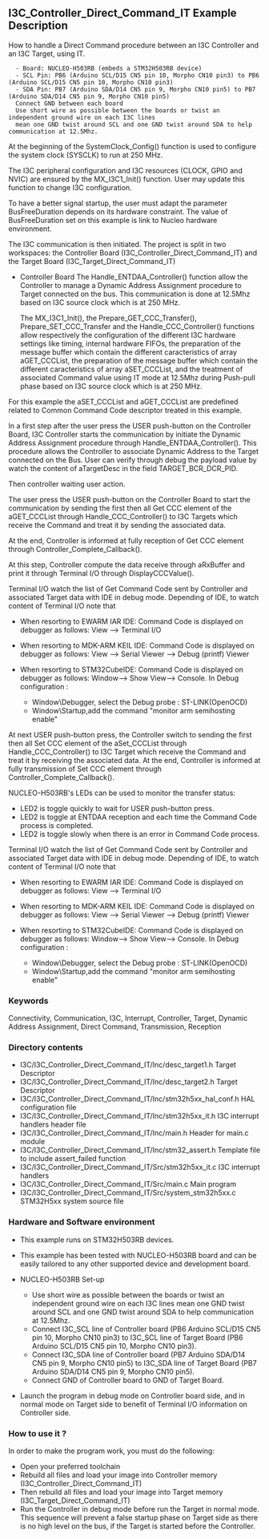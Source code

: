 ## <b>I3C_Controller_Direct_Command_IT Example Description</b>

How to handle a Direct Command procedure between an I3C Controller and an I3C Target,
using IT.

      - Board: NUCLEO-H503RB (embeds a STM32H503RB device)
      - SCL Pin: PB6 (Arduino SCL/D15 CN5 pin 10, Morpho CN10 pin3) to PB6 (Arduino SCL/D15 CN5 pin 10, Morpho CN10 pin3)
      - SDA Pin: PB7 (Arduino SDA/D14 CN5 pin 9, Morpho CN10 pin5) to PB7 (Arduino SDA/D14 CN5 pin 9, Morpho CN10 pin5)
      Connect GND between each board
      Use short wire as possible between the boards or twist an independent ground wire on each I3C lines
      mean one GND twist around SCL and one GND twist around SDA to help communication at 12.5Mhz.

At the beginning of the SystemClock_Config() function is used to configure the system
clock (SYSCLK) to run at 250 MHz.

The I3C peripheral configuration and I3C resources (CLOCK, GPIO and NVIC) are ensured by the MX_I3C1_Init() function.
User may update this function to change I3C configuration.

To have a better signal startup, the user must adapt the parameter BusFreeDuration
depends on its hardware constraint. The value of BusFreeDuration set on this example
is link to Nucleo hardware environment.

The I3C communication is then initiated.
The project is split in two workspaces:
the Controller Board (I3C_Controller_Direct_Command_IT) and the Target Board (I3C_Target_Direct_Command_IT)

- Controller Board
    The Handle_ENTDAA_Controller() function allow the Controller to
  manage a Dynamic Address Assignment procedure to Target connected on the bus.
  This communication is done at 12.5Mhz based on I3C source clock which is at 250 MHz.

  The MX_I3C1_Init(), the Prepare_GET_CCC_Transfer(), Prepare_SET_CCC_Transfer and the Handle_CCC_Controller() functions
  allow respectively the configuration of the different I3C hardware settings like timing, internal hardware FIFOs,
  the preparation of the message buffer which contain the different caracteristics of array aGET_CCCList,
  the preparation of the message buffer which contain the different caracteristics of array aSET_CCCList,
  and the treatment of associated Command value using IT mode at 12.5Mhz during Push-pull phase
  based on I3C source clock which is at 250 MHz.

For this example the aSET_CCCList and aGET_CCCList are predefined related to Common Command Code descriptor
treated in this example.

In a first step after the user press the USER push-button on the Controller Board,
I3C Controller starts the communication by initiate the Dynamic Address Assignment
procedure through Handle_ENTDAA_Controller().
This procedure allows the Controller to associate Dynamic Address to the Target
connected on the Bus.
User can verify through debug the payload value by watch the content of aTargetDesc
in the field TARGET_BCR_DCR_PID.

Then controller waiting user action.

The user press the USER push-button on the Controller Board to start the communication by sending the first
then all Get CCC element of the aGET_CCCList through Handle_CCC_Controller()
to I3C Targets which receive the Command and treat it by sending the associated data.

At the end, Controller is informed at fully reception of Get CCC element through Controller_Complete_Callback().

At this step, Controller compute the data receive through aRxBuffer and print it through Terminal I/O through DisplayCCCValue().

Terminal I/O watch the list of Get Command Code sent by Controller and associated Target data with IDE in debug mode.
Depending of IDE, to watch content of Terminal I/O note that
 - When resorting to EWARM IAR IDE:
   Command Code is displayed on debugger as follows: View --> Terminal I/O

 - When resorting to MDK-ARM KEIL IDE:
   Command Code is displayed on debugger as follows: View --> Serial Viewer --> Debug (printf) Viewer

 - When resorting to STM32CubeIDE:
   Command Code is displayed on debugger as follows: Window--> Show View--> Console.
   In Debug configuration : 
   - Window\Debugger, select the Debug probe : ST-LINK(OpenOCD)
   - Window\Startup,add the command "monitor arm semihosting enable"

At next USER push-button press, the Controller switch to sending the first then all Set CCC element of the aSet_CCCList
through Handle_CCC_Controller() to I3C Target which receive the Command and treat it by receiving the associated data.
At the end, Controller is informed at fully transmission of Set CCC element through Controller_Complete_Callback().

NUCLEO-H503RB's LEDs can be used to monitor the transfer status:
 - LED2 is toggle quickly to wait for USER push-button press.
 - LED2 is toggle at ENTDAA reception and each time the Command Code process is completed.
 - LED2 is toggle slowly when there is an error in Command Code process.  

Terminal I/O watch the list of Get Command Code sent by Controller and associated Target data with IDE in debug mode.
Depending of IDE, to watch content of Terminal I/O note that
 - When resorting to EWARM IAR IDE:
   Command Code is displayed on debugger as follows: View --> Terminal I/O

 - When resorting to MDK-ARM KEIL IDE:
   Command Code is displayed on debugger as follows: View --> Serial Viewer --> Debug (printf) Viewer

 - When resorting to STM32CubeIDE:
   Command Code is displayed on debugger as follows: Window--> Show View--> Console.
   In Debug configuration : 
   - Window\Debugger, select the Debug probe : ST-LINK(OpenOCD)
   - Window\Startup,add the command "monitor arm semihosting enable"

### <b>Keywords</b>

Connectivity, Communication, I3C, Interrupt, Controller, Target, Dynamic Address Assignment, Direct Command,
Transmission, Reception

### <b>Directory contents</b>

  - I3C/I3C_Controller_Direct_Command_IT/Inc/desc_target1.h            Target Descriptor
  - I3C/I3C_Controller_Direct_Command_IT/Inc/desc_target2.h            Target Descriptor
  - I3C/I3C_Controller_Direct_Command_IT/Inc/stm32h5xx_hal_conf.h      HAL configuration file
  - I3C/I3C_Controller_Direct_Command_IT/Inc/stm32h5xx_it.h            I3C interrupt handlers header file
  - I3C/I3C_Controller_Direct_Command_IT/Inc/main.h                    Header for main.c module
  - I3C/I3C_Controller_Direct_Command_IT/Inc/stm32_assert.h            Template file to include assert_failed function
  - I3C/I3C_Controller_Direct_Command_IT/Src/stm32h5xx_it.c            I3C interrupt handlers
  - I3C/I3C_Controller_Direct_Command_IT/Src/main.c                    Main program
  - I3C/I3C_Controller_Direct_Command_IT/Src/system_stm32h5xx.c        STM32H5xx system source file

### <b>Hardware and Software environment</b>

  - This example runs on STM32H503RB devices.

  - This example has been tested with NUCLEO-H503RB board and can be
    easily tailored to any other supported device and development board.

  - NUCLEO-H503RB Set-up

    - Use short wire as possible between the boards or twist an independent ground wire on each I3C lines
      mean one GND twist around SCL and one GND twist around SDA to help communication at 12.5Mhz.
    - Connect I3C_SCL line of Controller board (PB6 Arduino SCL/D15 CN5 pin 10, Morpho CN10 pin3) to I3C_SCL line of
      Target Board (PB6 Arduino SCL/D15 CN5 pin 10, Morpho CN10 pin3).
    - Connect I3C_SDA line of Controller board (PB7 Arduino SDA/D14 CN5 pin 9, Morpho CN10 pin5) to I3C_SDA line of
      Target Board (PB7 Arduino SDA/D14 CN5 pin 9, Morpho CN10 pin5).
    - Connect GND of Controller board to GND of Target Board.

  - Launch the program in debug mode on Controller board side, and in normal mode on Target side
    to benefit of Terminal I/O information on Controller side.

### <b>How to use it ?</b>

In order to make the program work, you must do the following:

 - Open your preferred toolchain
 - Rebuild all files and load your image into Controller memory (I3C_Controller_Direct_Command_IT)
 - Then rebuild all files and load your image into Target memory (I3C_Target_Direct_Command_IT)
 - Run the Controller in debug mode before run the Target in normal mode.
 This sequence will prevent a false startup phase on Target side
 as there is no high level on the bus, if the Target is started before the Controller.

